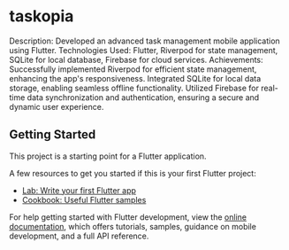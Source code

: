 # taskopia

Description: Developed an advanced task management mobile
application using Flutter.
Technologies Used: Flutter, Riverpod for state management,
SQLite for local database, Firebase for cloud services.
Achievements: Successfully implemented Riverpod for efficient
state management, enhancing the app's responsiveness.
Integrated SQLite for local data storage, enabling seamless
offline functionality.
Utilized Firebase for real-time data synchronization and
authentication, ensuring a secure and dynamic user experience.


## Getting Started

This project is a starting point for a Flutter application.

A few resources to get you started if this is your first Flutter project:

- [Lab: Write your first Flutter app](https://docs.flutter.dev/get-started/codelab)
- [Cookbook: Useful Flutter samples](https://docs.flutter.dev/cookbook)

For help getting started with Flutter development, view the
[online documentation](https://docs.flutter.dev/), which offers tutorials,
samples, guidance on mobile development, and a full API reference.
